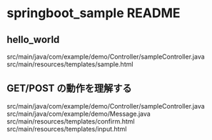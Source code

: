 # springboot_sample README

## hello_world

src/main/java/com/example/demo/Controller/sampleController.java  
src/main/resources/templates/sample.html

## GET/POST の動作を理解する

src/main/java/com/example/demo/Controller/sampleController.java  
src/main/java/com/example/demo/Message.java  
src/main/resources/templates/confirm.html  
src/main/resources/templates/input.html
